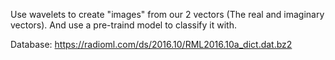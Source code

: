 Use wavelets to create "images" from our 2 vectors (The real and imaginary vectors). And use a pre-traind model to classify it with.

Database:
https://radioml.com/ds/2016.10/RML2016.10a_dict.dat.bz2
